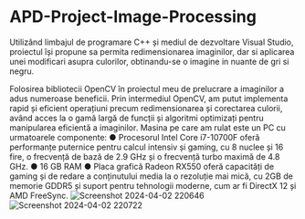 # APD-Project-Image-Processing

Utilizând limbajul de programare C++ și mediul de dezvoltare Visual Studio,
proiectul își propune sa permita redimensionarea imaginilor, dar si aplicarea unei
modificari asupra culorilor, obtinandu-se o imagine in nuante de gri si negru.

Folosirea bibliotecii OpenCV în proiectul meu de prelucrare a imaginilor a adus
numeroase beneficii. Prin intermediul OpenCV, am putut implementa rapid și eficient
operațiuni precum redimensionarea și corectarea culorii, având acces la o gamă largă
de funcții și algoritmi optimizați pentru manipularea eficientă a imaginilor.
Masina pe care am rulat este un PC cu urmatoarele componente:
● Procesorul Intel Core i7-10700F oferă performanțe puternice pentru calcul
intensiv și gaming, cu 8 nuclee și 16 fire, o frecvență de bază de 2.9 GHz și
o frecvență turbo maximă de 4.8 GHz.
● 16 GB RAM
● Placa grafică Radeon RX550 oferă capacități de gaming și de redare a
conținutului media la o rezoluție mai mică, cu 2GB de memorie GDDR5 și
suport pentru tehnologii moderne, cum ar fi DirectX 12 și AMD FreeSync.
![Screenshot 2024-04-02 220646](https://github.com/BiancaVVV/APD-Project-Image-Processing/assets/63341026/731f4c56-455d-45cf-9cf2-2745021d1258)
![Screenshot 2024-04-02 220722](https://github.com/BiancaVVV/APD-Project-Image-Processing/assets/63341026/b46c0262-3490-4f3e-ae4f-5f05375ed0b0)
